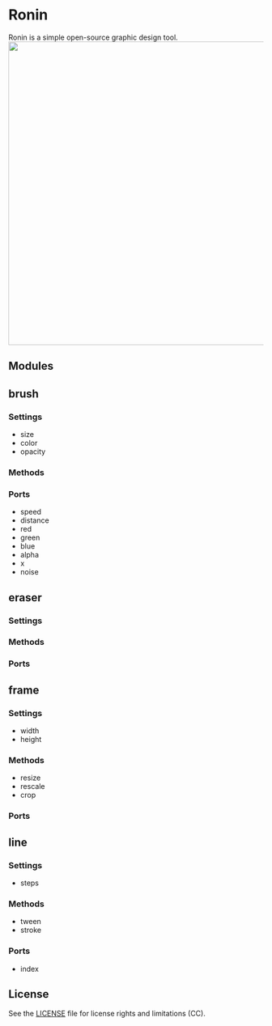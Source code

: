 # Ronin
Ronin is a simple open-source graphic design tool.
<img src='https://raw.githubusercontent.com/hundredrabbits/Ronin/master/PREVIEW.jpg' width='600'/>
## Modules
## brush
### Settings
- size
- color
- opacity
### Methods
### Ports
- speed
- distance
- red
- green
- blue
- alpha
- x
- noise
## eraser
### Settings
### Methods
### Ports
## frame
### Settings
- width
- height
### Methods
- resize
- rescale
- crop
### Ports
## line
### Settings
- steps
### Methods
- tween
- stroke
### Ports
- index
## License
See the [LICENSE](LICENSE.md) file for license rights and limitations (CC).

